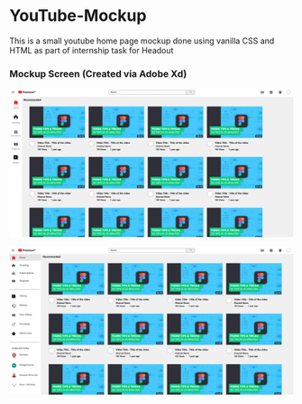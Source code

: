 # YouTube-Mockup
This is a small youtube home page mockup done using vanilla CSS and HTML as part of internship task for Headout

### Mockup Screen (Created via Adobe Xd)

![Homepage - Hamburger Menu Closed](/Home.png?raw=True)  

![Homepage - Hamburger Menu Open](/Home%20Transform.png?raw=True)
